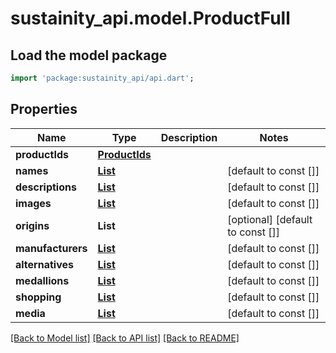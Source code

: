 # sustainity_api.model.ProductFull

## Load the model package
```dart
import 'package:sustainity_api/api.dart';
```

## Properties
Name | Type | Description | Notes
------------ | ------------- | ------------- | -------------
**productIds** | [**ProductIds**](ProductIds.md) |  | 
**names** | [**List<ShortText>**](ShortText.md) |  | [default to const []]
**descriptions** | [**List<LongText>**](LongText.md) |  | [default to const []]
**images** | [**List<Image>**](Image.md) |  | [default to const []]
**origins** | **List<String>** |  | [optional] [default to const []]
**manufacturers** | [**List<OrganisationShort>**](OrganisationShort.md) |  | [default to const []]
**alternatives** | [**List<CategoryAlternatives>**](CategoryAlternatives.md) |  | [default to const []]
**medallions** | [**List<Medallion>**](Medallion.md) |  | [default to const []]
**shopping** | [**List<ShoppingEntry>**](ShoppingEntry.md) |  | [default to const []]
**media** | [**List<Medium>**](Medium.md) |  | [default to const []]

[[Back to Model list]](../README.md#documentation-for-models) [[Back to API list]](../README.md#documentation-for-api-endpoints) [[Back to README]](../README.md)


